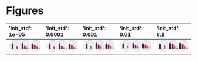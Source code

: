 
# Figures

| 'init_std': 1e-05                             | 'init_std': 0.0001                             | 'init_std': 0.001                             | 'init_std': 0.01                             | 'init_std': 0.1                             |
|:----------------------------------------------|:-----------------------------------------------|:----------------------------------------------|:---------------------------------------------|:--------------------------------------------|
| ![](./base-train-init_std-best_fit-1e_05.png) | ![](./base-train-init_std-best_fit-0_0001.png) | ![](./base-train-init_std-best_fit-0_001.png) | ![](./base-train-init_std-best_fit-0_01.png) | ![](./base-train-init_std-best_fit-0_1.png) |
